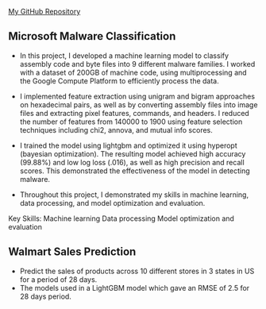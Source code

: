 [My GitHub Repository](https://github.com/arun-kumar-c-s)

## Microsoft Malware Classification
- In this project, I developed a machine learning model to classify assembly code and byte files into 9 different malware families. I worked with a dataset of 200GB of machine code, using multiprocessing and the Google Compute Platform to efficiently process the data.

- I implemented feature extraction using unigram and bigram approaches on hexadecimal pairs, as well as by converting assembly files into image files and extracting pixel features, commands, and headers. I reduced the number of features from 140000 to 1900 using feature selection techniques including chi2, annova, and mutual info scores.

- I trained the model using lightgbm and optimized it using hyperopt (bayesian optimization). The resulting model achieved high accuracy (99.88%) and low log loss (.016), as well as high precision and recall scores. This demonstrated the effectiveness of the model in detecting malware.

- Throughout this project, I demonstrated my skills in machine learning, data processing, and model optimization and evaluation.

Key Skills:
      Machine learning
      Data processing
      Model optimization and evaluation
      

## Walmart Sales Prediction
- Predict the sales of products across 10 different stores in 3 states in US for a period of 28 days.
- The models used in a LightGBM model which gave an RMSE of 2.5 for 28 days period.

